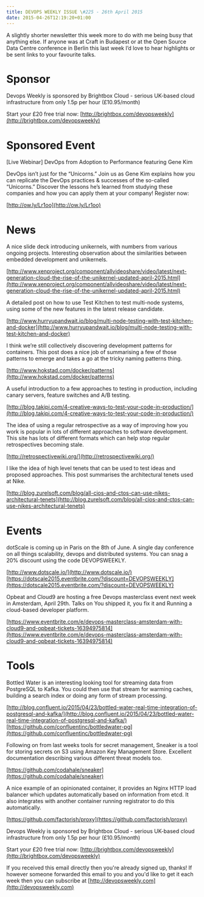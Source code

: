 ```yaml
---
title: DEVOPS WEEKLY ISSUE \#225 - 26th April 2015 
date: 2015-04-26T12:19:20+01:00
---
```


A slightly shorter newsletter this week more to do with me being busy that anything else. If anyone was at Craft in Budapest or at the Open Source Data Centre conference in Berlin this last week I’d love to hear highlights or be sent links to your favourite talks.


Sponsor
======

Devops Weekly is sponsored by Brightbox Cloud - serious UK-based cloud infrastructure from only 1.5p per hour (£10.95/month)

Start your £20 free trial now: [http://brightbox.com/devopsweekly](http://brightbox.com/devopsweekly)


Sponsored Event
=============

[Live Webinar] DevOps from Adoption to Performance featuring Gene Kim

DevOps isn’t just for the “Unicorns.” Join us as Gene Kim explains how you can replicate the DevOps practices & successes of the so-called “Unicorns.” Discover the lessons he’s learned from studying these companies and how you can apply them at your company! Register now:

[http://ow.ly/Lr1oo](http://ow.ly/Lr1oo)


News
====

A nice slide deck introducing unikernels, with numbers from various ongoing projects. Interesting observation about the similarities between embedded development and unikernels.

[http://www.xenproject.org/component/allvideoshare/video/latest/next-generation-cloud-the-rise-of-the-unikernel-updated-april-2015.html](http://www.xenproject.org/component/allvideoshare/video/latest/next-generation-cloud-the-rise-of-the-unikernel-updated-april-2015.html)


A detailed post on how to use Test Kitchen to test multi-node systems, using some of the new features in the latest release candidate.

[http://www.hurryupandwait.io/blog/multi-node-testing-with-test-kitchen-and-docker](http://www.hurryupandwait.io/blog/multi-node-testing-with-test-kitchen-and-docker)


I think we’re still collectively discovering development patterns for containers. This post does a nice job of summarising a few of those patterns to emerge and takes a go at the tricky naming patterns thing.

[http://www.hokstad.com/docker/patterns](http://www.hokstad.com/docker/patterns)


A useful introduction to a few approaches to testing in production, including canary servers, feature switches and A/B testing.

[http://blog.takipi.com/4-creative-ways-to-test-your-code-in-production/](http://blog.takipi.com/4-creative-ways-to-test-your-code-in-production/)


The idea of using a regular retrospective as a way of improving how you work is popular in lots of different approaches to software development. This site has lots of different formats which can help stop regular retrospectives becoming stale.

[http://retrospectivewiki.org/](http://retrospectivewiki.org/)


I like the idea of high level tenets that can be used to test ideas and proposed approaches. This post summarises the architectural tenets used at Nike.

[http://blog.zurelsoft.com/blog/all-cios-and-ctos-can-use-nikes-architectural-tenets](http://blog.zurelsoft.com/blog/all-cios-and-ctos-can-use-nikes-architectural-tenets)


Events
======

dotScale is coming up in Paris on the 8th of June. A single day conference on all things scalability, devops and distributed systems. You can snag a 20% discount using the code DEVOPSWEEKLY.

[http://www.dotscale.io/](http://www.dotscale.io/)
[https://dotscale2015.eventbrite.com/?discount=DEVOPSWEEKLY](https://dotscale2015.eventbrite.com/?discount=DEVOPSWEEKLY)


Opbeat and Cloud9 are hosting a free Devops masterclass event next week in Amsterdam, April 29th. Talks on You shipped it, you fix it and Running a cloud-based developer platform.

[https://www.eventbrite.com/e/devops-masterclass-amsterdam-with-cloud9-and-opbeat-tickets-16394975814](https://www.eventbrite.com/e/devops-masterclass-amsterdam-with-cloud9-and-opbeat-tickets-16394975814)


Tools
=====

Bottled Water is an interesting looking tool for streaming data from PostgreSQL to Kafka. You could then use that stream for warming caches, building a search index or doing any form of stream processing.

[http://blog.confluent.io/2015/04/23/bottled-water-real-time-integration-of-postgresql-and-kafka/](http://blog.confluent.io/2015/04/23/bottled-water-real-time-integration-of-postgresql-and-kafka/)
[https://github.com/confluentinc/bottledwater-pg](https://github.com/confluentinc/bottledwater-pg)


Following on from last weeks tools for secret management, Sneaker is a tool for storing secrets on S3 using Amazon Key Management Store. Excellent documentation describing various different threat models too.

[https://github.com/codahale/sneaker](https://github.com/codahale/sneaker)


A nice example of an opinionated container, it provides an Nginx HTTP load balancer which updates automatically based on information from etcd. It also integrates with another container running registrator to do this automatically.

[https://github.com/factorish/proxy](https://github.com/factorish/proxy)



Devops Weekly is sponsored by Brightbox Cloud - serious UK-based cloud infrastructure from only 1.5p per hour (£10.95/month)

Start your £20 free trial now: [http://brightbox.com/devopsweekly](http://brightbox.com/devopsweekly)


If you received this email directly then you're already signed up, thanks! If however someone forwarded this email to you and you'd like to get it each week then you can subscribe at [http://devopsweekly.com](http://devopsweekly.com)

